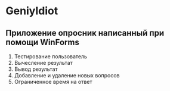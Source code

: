 # GeniyIdiot

## Приложение опросник написанный при помощи WinForms
1. Тестирование пользователь
2. Вычесление результат
3. Вывод результат
4. Добавление и удаление новых вопросов
5. Ограниченное время на ответ


